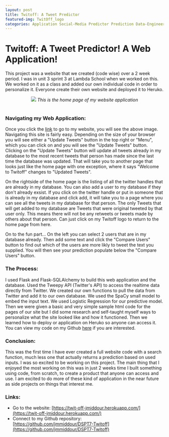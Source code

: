 ```yaml
---
layout: post
title: Twitoff: A Tweet Predictor
featured-img: TwitOff_logo
categories: Application Social-Media Predictor Prediction Data-Engineering
---
```


# Twitoff: A Tweet Predictor! A Web Application!

This project was a website that we created (code wise) over a 2 week period. I was in unit 3 sprint 3 at Lambda School when we worked on this. We worked on it as a class and added our own individual code in order to personalize it. Everyone create their own website and deployed it to Heruko. 

<div align="center">
  <img src="https://joannemiddour.com/assets/img/posts/Twit-off_screenshot.jpg">  
  <em>This is the home page of my website application</em>
</div><br>

### Navigating my Web Application:

Once you click the [link](https://twit-off-jmiddour.herokuapp.com/) to go to my website, you will see the above image. Navigating this site is fairly easy. Depending on the size of your browser you will see either a "Update Tweets" button in the top right or "Menu", which you can click on and you will see the "Update Tweets" button. Clicking on the "Update Tweets" button will update all tweets already in my database to the most recent tweets that person has made since the last time the database was updated. That will take you to another page that looks just like the home page with one exception, where it says "Welcome to Twitoff" changes to "Updated Tweets". 

On the rightside of the home page is the listing of all the twitter handles that are already in my database. You can also add a user to my database if they don't already exsist. If you click on the twitter handle or put in someone that is already in my database and click add, it will take you to a page where you can see all the tweets in my database for that person. The only Tweets that will get added to my database are Tweets that were original tweeted by that user only. This means there will not be any retweets or tweets made by others about that person. Can just click on my Twitoff logo to return to the home page from here.

On to the fun part... On the left you can select 2 users that are in my database already. Then add some text and click the "Compare Users" button to find out which of the users are more likly to tweet the text you supplied. You will then see your prediction populate below the "Compare Users" button.

### The Process:

I used Flask and Flask-SQLAlchemy to build this web application and the database. Used the Tweepy API (Twitter's API) to access the realtime data directly from Twitter. We created our own functions to pull the data from Twitter and add it to our own database. We used the SpaCy small model to embed the input text. We used Logistic Regression for our predictive model. Then we were given a basic and very simple sample html code for the pages of our site but I did some research and self-taught myself ways to personalize what the site looked like and how it functioned. Then we learned how to deploy or application on Heruko so anyone can access it. You can view my code on my Github [here](https://github.com/jmmiddour/DSPT7-Twitoff) if you are interested.

### Conclusion:

This was the first time I have ever created a full website code with a search function, much less one that actually returns a prediction based on used inputs. I was so excited to be working on this project. The main thing that I enjoyed the most working on this was in just 2 weeks time I built something using code, from scratch, to create a product that anyone can access and use. I am excited to do more of these kind of application in the near future as side projects on things that interest me.

### Links:
  - Go to the website: [https://twit-off-jmiddour.herokuapp.com/](https://twit-off-jmiddour.herokuapp.com/)
  - Connect to my Github repository: [https://github.com/jmmiddour/DSPT7-Twitoff](https://github.com/jmmiddour/DSPT7-Twitoff)
